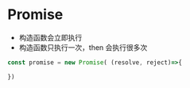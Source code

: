 # Promise

- 构造函数会立即执行
- 构造函数只执行一次，then 会执行很多次

```js
const promise = new Promise( (resolve, reject)=>{

})
```
